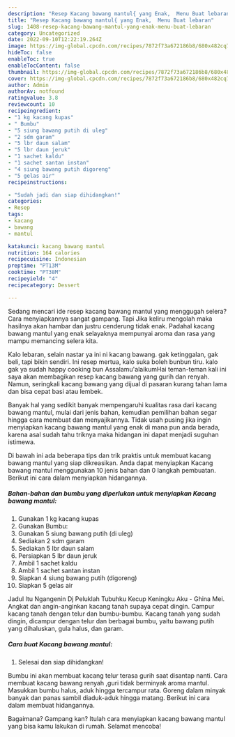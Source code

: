 ```yaml
---
description: "Resep Kacang bawang mantul{ yang Enak,  Menu Buat lebaran"
title: "Resep Kacang bawang mantul{ yang Enak,  Menu Buat lebaran"
slug: 1408-resep-kacang-bawang-mantul-yang-enak-menu-buat-lebaran
category: Uncategorized
date: 2022-09-10T12:22:19.264Z
image: https://img-global.cpcdn.com/recipes/7872f73a672186b8/680x482cq70/kacang-bawang-mantul-foto-resep-utama.jpg
hideToc: false
enableToc: true
enableTocContent: false
thumbnail: https://img-global.cpcdn.com/recipes/7872f73a672186b8/680x482cq70/kacang-bawang-mantul-foto-resep-utama.jpg
cover: https://img-global.cpcdn.com/recipes/7872f73a672186b8/680x482cq70/kacang-bawang-mantul-foto-resep-utama.jpg
author: Admin
authorAv: notfound
ratingvalue: 3.8
reviewcount: 10
recipeingredient:
- "1 kg kacang kupas"
- " Bumbu"
- "5 siung bawang putih di uleg"
- "2 sdm garam"
- "5 lbr daun salam"
- "5 lbr daun jeruk"
- "1 sachet kaldu"
- "1 sachet santan instan"
- "4 siung bawang putih digoreng"
- "5 gelas air"
recipeinstructions:

- "Sudah jadi dan siap dihidangkan!"
categories:
- Resep
tags:
- kacang
- bawang
- mantul

katakunci: kacang bawang mantul 
nutrition: 164 calories
recipecuisine: Indonesian
preptime: "PT13M"
cooktime: "PT38M"
recipeyield: "4"
recipecategory: Dessert

---
```



Sedang mencari ide resep kacang bawang mantul yang menggugah selera? Cara menyiapkannya sangat gampang. Tapi Jika keliru mengolah maka hasilnya akan hambar dan justru cenderung tidak enak. Padahal kacang bawang mantul yang enak selayaknya mempunyai aroma dan rasa yang mampu memancing selera kita.


Kalo lebaran, selain nastar ya ini ni kacang bawang. gak ketinggalan, gak beli, tapi bikin sendiri. Ini resep mertua, kalo suka boleh bunbun tiru. kalo gak ya sudah happy cooking bun Assalamu&#39;alaikumHai teman-teman kali ini saya akan membagikan resep kacang bawang yang gurih dan renyah. Namun, seringkali kacang bawang yang dijual di pasaran kurang tahan lama dan bisa cepat basi atau lembek.

Banyak hal yang sedikit banyak mempengaruhi kualitas rasa dari kacang bawang mantul, mulai dari jenis bahan, kemudian pemilihan bahan segar hingga cara membuat dan menyajikannya. Tidak usah pusing jika ingin menyiapkan kacang bawang mantul yang enak di mana pun anda berada, karena asal sudah tahu triknya maka hidangan ini dapat menjadi suguhan istimewa.


Di bawah ini ada beberapa tips dan trik praktis untuk membuat kacang bawang mantul yang siap dikreasikan. Anda dapat menyiapkan Kacang bawang mantul menggunakan 10 jenis bahan dan 0 langkah pembuatan. Berikut ini cara dalam menyiapkan hidangannya.

<!--inarticleads1-->

##### Bahan-bahan dan bumbu yang diperlukan untuk menyiapkan Kacang bawang mantul:

1. Gunakan 1 kg kacang kupas
1. Gunakan  Bumbu:
1. Gunakan 5 siung bawang putih (di uleg)
1. Sediakan 2 sdm garam
1. Sediakan 5 lbr daun salam
1. Persiapkan 5 lbr daun jeruk
1. Ambil 1 sachet kaldu
1. Ambil 1 sachet santan instan
1. Siapkan 4 siung bawang putih (digoreng)
1. Siapkan 5 gelas air


Jadul Itu Ngangenin Dj Peluklah Tubuhku Kecup Keningku Aku - Ghina Mei. Angkat dan angin-anginkan kacang tanah supaya cepat dingin. Campur kacang tanah dengan telur dan bumbu-bumbu. Kacang tanah yang sudah dingin, dicampur dengan telur dan berbagai bumbu, yaitu bawang putih yang dihaluskan, gula halus, dan garam. 

<!--inarticleads2-->

##### Cara buat Kacang bawang mantul:


1. Selesai dan siap dihidangkan!

Bumbu ini akan membuat kacang telur terasa gurih saat disantap nanti. Cara membuat kacang bawang renyah ,guri tidak berminyak aroma mantul. Masukkan bumbu halus, aduk hingga tercampur rata. Goreng dalam minyak banyak dan panas sambil diaduk-aduk hingga matang. Berikut ini cara dalam membuat hidangannya. 

Bagaimana? Gampang kan? Itulah cara menyiapkan kacang bawang mantul yang bisa kamu lakukan di rumah. Selamat mencoba!

